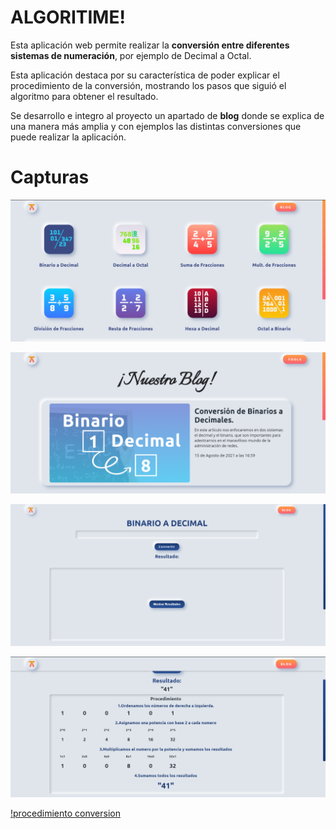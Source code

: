 # ALGORITIME!

Esta aplicación web permite realizar la **conversión entre diferentes sistemas de numeración**, por ejemplo de Decimal a Octal.

Esta aplicación destaca por su característica de poder explicar el procedimiento de la conversión, mostrando los pasos que siguió el algoritmo para obtener el resultado.

Se desarrollo e integro al proyecto un apartado de **blog** donde se explica de una manera más amplia y con ejemplos las distintas conversiones que puede realizar la aplicación.

# Capturas

![dashboard de Algoritime](sources_github/captura1.png)

![blog de Algoritime](sources_github/captura2.png)

![conversor binario - decimal](sources_github/captura3.png)

![procedimiento conversion](sources_github/captura4.png)

[!procedimiento conversion](sources_github/captura5.png)
